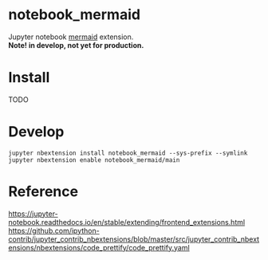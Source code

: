 # notebook_mermaid
Jupyter notebook [mermaid](https://mermaidjs.github.io/usage.html) extension.  
**Note! in develop, not yet for production.**

# Install
TODO

# Develop
```
jupyter nbextension install notebook_mermaid --sys-prefix --symlink
jupyter nbextension enable notebook_mermaid/main 
```

# Reference
https://jupyter-notebook.readthedocs.io/en/stable/extending/frontend_extensions.html  
https://github.com/ipython-contrib/jupyter_contrib_nbextensions/blob/master/src/jupyter_contrib_nbextensions/nbextensions/code_prettify/code_prettify.yaml  
